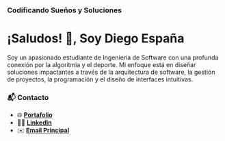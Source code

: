 ### **Codificando Sueños y Soluciones**
# ¡Saludos! 👋, Soy Diego España
Soy un apasionado estudiante de Ingeniería de Software con una profunda conexión por la algoritmia y el deporte. Mi enfoque está en diseñar soluciones impactantes a través de la arquitectura de software, la gestión de proyectos, la programación y el diseño de interfaces intuitivas.

### 📬 **Contacto**
- 🌐 **[Portafolio](https://my-portfolio-amber-five-51.vercel.app/)**
- 👨‍💼 **[LinkedIn](https://www.linkedin.com/in/diego-espa%C3%B1a-9b801a1ab/)**
- ✉️ **[Email Principal](mailto:dalejo.espana@gmail.com)**
